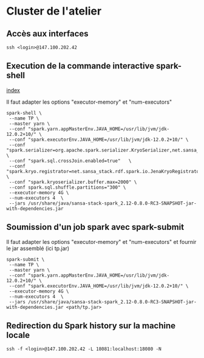 # Cluster de l'atelier
## Accès aux interfaces

```
ssh <login>@147.100.202.42    
```

## Execution de la commande interactive spark-shell
[index](./index.md)

Il faut adapter les options "executor-memory" et "num-executors"

```shell
spark-shell \
 --name TP \
 --master yarn \
 --conf "spark.yarn.appMasterEnv.JAVA_HOME=/usr/lib/jvm/jdk-12.0.2+10/" \
 --conf "spark.executorEnv.JAVA_HOME=/usr/lib/jvm/jdk-12.0.2+10/" \
 --conf "spark.serializer=org.apache.spark.serializer.KryoSerializer,net.sansa_stack.query.spark.ontop.OntopKryoRegistrator,net.sansa_stack.query.spark.sparqlify.KryoRegistratorSparqlify"  \
 --conf "spark.sql.crossJoin.enabled=true"   \
 --conf "spark.kryo.registrator=net.sansa_stack.rdf.spark.io.JenaKryoRegistrator"  \
 --conf "spark.kryoserializer.buffer.max=2000" \
 --conf spark.sql.shuffle.partitions="300" \
 --executor-memory 4G \
 --num-executors 4  \
 --jars /usr/share/java/sansa-stack-spark_2.12-0.8.0-RC3-SNAPSHOT-jar-with-dependencies.jar
```

## Soumission d'un job spark avec spark-submit

Il faut adapter les options "executor-memory" et "num-executors" et fournir le jar assemblé (ici tp.jar)

```shell
spark-submit \
 --name TP \
 --master yarn \
 --conf "spark.yarn.appMasterEnv.JAVA_HOME=/usr/lib/jvm/jdk-12.0.2+10/" \
 --conf "spark.executorEnv.JAVA_HOME=/usr/lib/jvm/jdk-12.0.2+10/" \
 --executor-memory 4G \
 --num-executors 4  \
 --jars /usr/share/java/sansa-stack-spark_2.12-0.8.0-RC3-SNAPSHOT-jar-with-dependencies.jar <path/tp.jar>

```   

## Redirection du Spark history sur la machine locale

```
ssh -f <login>@147.100.202.42 -L 18081:localhost:18080 -N
```